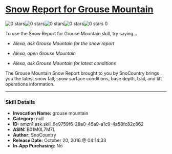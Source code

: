 # [Snow Report for Grouse Mountain](http://alexa.amazon.com/#skills/amzn1.ask.skill.6e9759f6-28a0-45a9-a1c9-4a58fc82c862)
![0 stars](../../images/ic_star_border_black_18dp_1x.png)![0 stars](../../images/ic_star_border_black_18dp_1x.png)![0 stars](../../images/ic_star_border_black_18dp_1x.png)![0 stars](../../images/ic_star_border_black_18dp_1x.png)![0 stars](../../images/ic_star_border_black_18dp_1x.png) 0

To use the Snow Report for Grouse Mountain skill, try saying...

* *Alexa, ask Grouse Mountain for the snow report*

* *Alexa, open Grouse Mountain*

* *Alexa, ask Grouse Mountain for latest conditions*

The Grouse Mountain Snow Report brought to you by SnoCountry brings you the latest snow fall, snow surface conditions,  base depth, trail, and lift operations information.

***

### Skill Details

* **Invocation Name:** grouse mountain
* **Category:** null
* **ID:** amzn1.ask.skill.6e9759f6-28a0-45a9-a1c9-4a58fc82c862
* **ASIN:** B01M0L7M7L
* **Author:** SnoCountry
* **Release Date:** October 20, 2016 @ 04:14:33
* **In-App Purchasing:** No
